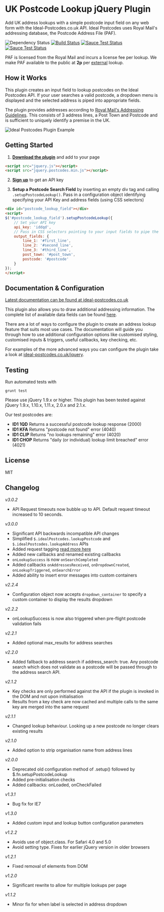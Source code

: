 # UK Postcode Lookup jQuery Plugin

Add UK address lookups with a simple postcode input field on any web form with the Ideal-Postcodes.co.uk API. Ideal Postcodes uses Royal Mail's addressing database, the Postcode Address File (PAF).

![Dependency Status](https://david-dm.org/ideal-postcodes/jquery.postcodes.png) 
[![Build Status](https://travis-ci.org/ideal-postcodes/jquery.postcodes.png)](https://travis-ci.org/ideal-postcodes/jquery.postcodes) 
[![Sauce Test Status](https://saucelabs.com/buildstatus/cablanchard)](https://saucelabs.com/u/cablanchard)
[![Sauce Test Status](https://saucelabs.com/browser-matrix/cablanchard.svg)](https://saucelabs.com/u/cablanchard)

PAF is licensed from the Royal Mail and incurs a license fee per lookup. We make PAF available to the public at **2p** per [external](https://ideal-postcodes.co.uk/termsandconditions#external) lookup.

## How it Works

This plugin creates an input field to lookup postcodes on the Ideal Postcodes API. If your user searches a valid postcode, a dropdown menu is displayed and the selected address is piped into appropriate fields.

The plugin provides addresses according to [Royal Mail's Addressing Guidelines](http://www.royalmail.com/personal/help-and-support/How-do-I-address-my-mail-correctly). This consists of 3 address lines, a Post Town and Postcode and is sufficient to uniquely identify a premise in the UK.

![Ideal Postcodes Plugin Example](https://raw.github.com/ideal-postcodes/jquery.postcodes/master/examples/ideal_postcodes_snippet.png)

## Getting Started
1) **[Download the plugin](https://raw.github.com/ideal-postcodes/jquery.postcodes/master/dist/postcodes.min.js)** and add to your page

```html
<script src="jquery.js"></script>
<script src="jquery.postcodes.min.js"></script>
```

2) **[Sign up](https://ideal-postcodes.co.uk)** to get an API key

3) **Setup a Postcode Search Field** by inserting an empty div tag and calling `.setupPostcodeLookup()`. Pass in a configuration object identifying specifying your API Key and address fields (using CSS selectors)

```html
<div id="postcode_lookup_field"></div>
<script>
$('#postcode_lookup_field').setupPostcodeLookup({
	// Set your API key
	api_key: 'iddqd',
	// Pass in CSS selectors pointing to your input fields to pipe the results
	output_fields: {
		line_1: '#first_line',
		line_2: '#second_line',
		line_3: '#third_line',
		post_town: '#post_town',
		postcode: '#postcode'
	}
});
</script>
```

## Documentation & Configuration

[Latest documentation can be found at ideal-postcodes.co.uk](https://ideal-postcodes.co.uk/documentation/jquery-plugin)

This plugin also allows you to draw additional addressing information. The complete list of available data fields can be found [here](https://ideal-postcodes.co.uk/documentation/paf-data).

There are a lot of ways to configure the plugin to create an address lookup feature that suits most use cases. The documentation will guide you through how to use additional configuration options like customised styling, customised inputs & triggers, useful callbacks, key checking, etc.

For examples of the more advanced ways you can configure the plugin take a look at [ideal-postcodes.co.uk/jquery](https://ideal-postcodes.co.uk/jquery).

## Testing

Run automated tests with

```
grunt test
```

Please use jQuery 1.9.x or higher. This plugin has been tested against jQuery 1.9.x, 1.10.x, 1.11.x, 2.0.x and 2.1.x.

Our test postcodes are:
- **ID1 1QD** Returns a successful postcode lookup response (2000)
- **ID1 KFA** Returns "postcode not found" error (4040)
- **ID1 CLIP** Returns "no lookups remaining" error (4020)
- **ID1 CHOP** Returns "daily (or individual) lookup limit breached" error (4021)

## License
MIT

## Changelog

*v3.0.2*
- API Request timeouts now bubble up to API. Default request timeout increased to 10 seconds.

*v3.0.0*
- Significant API backwards incompatible API changes
- Simplified `$.idealPostcodes.lookupPostcode` and `$.idealPostcodes.lookupAddress` APIs
- Added request tagging [read more here](https://ideal-postcodes.co.uk/documentation/metadata)
- Added new callbacks and renamed existing callbacks
- `onLookupSuccess` is now `onSearchCompleted`
- Added callbacks `onAddressesReceived`, `onDropdownCreated`, `onLookupTriggered`, `onSearchError`
- Added ability to insert error messages into custom containers

*v2.2.4*
- Configuration object now accepts `dropdown_container` to specify a custom container to display the results dropdown

*v2.2.2*
- onLookupSuccess is now also triggered when pre-flight postcode validation fails

*v2.2.1*
- Added optional max_results for address searches

*v2.2.0*
- Added fallback to address search if address_search: true. Any postcode search which does not validate as a postcode will be passed through to the address search API.

*v2.1.2*
- Key checks are only performed against the API if the plugin is invoked in the DOM and not upon initialisation
- Results from a key check are now cached and multiple calls to the same key are merged into the same request

*v2.1.1*
- Changed lookup behaviour. Looking up a new postcode no longer clears existing results

*v2.1.0*
- Added option to strip organisation name from address lines

*v2.0.0*
- Deprecated old configuration method of .setup() followed by $.fn.setupPostcodeLookup
- Added pre-initialisation checks
- Added callbacks: onLoaded, onCheckFailed

*v1.3.1*
- Bug fix for IE7

*v1.3.0*
- Added custom input and lookup button configuration parameters

*v1.2.2*
- Avoids use of object.class. For Safari 4.0 and 5.0
- Avoid setting type. Fixes for earlier jQuery version in older browsers

*v1.2.1*
- Fixed removal of elements from DOM

*v1.2.0*
- Significant rewrite to allow for multiple lookups per page

*v1.1.2*
- Minor fix for when label is selected in address dropdown

